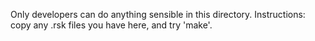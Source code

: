 Only developers can do anything sensible in this directory.
Instructions: copy any .rsk files you have here, and try 'make'.
